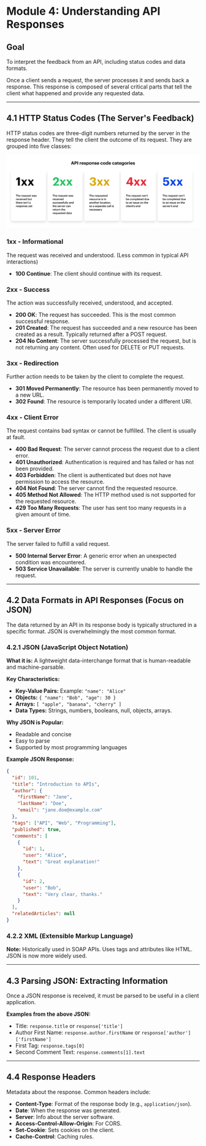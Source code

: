 # Module 4: Understanding API Responses

## Goal

To interpret the feedback from an API, including status codes and data formats.

Once a client sends a request, the server processes it and sends back a response. This response is composed of several critical parts that tell the client what happened and provide any requested data.

---

## 4.1 HTTP Status Codes (The Server's Feedback)

HTTP status codes are three-digit numbers returned by the server in the response header. They tell the client the outcome of its request. They are grouped into five classes:


<img src="https://github.com/bhuvan-raj/API-From-Scratch/blob/main/Module%204/assets/api.png" alt="Banner" />


### 1xx - Informational

The request was received and understood. (Less common in typical API interactions)

* **100 Continue**: The client should continue with its request.

### 2xx - Success

The action was successfully received, understood, and accepted.

* **200 OK**: The request has succeeded. This is the most common successful response.
* **201 Created**: The request has succeeded and a new resource has been created as a result. Typically returned after a POST request.
* **204 No Content**: The server successfully processed the request, but is not returning any content. Often used for DELETE or PUT requests.

### 3xx - Redirection

Further action needs to be taken by the client to complete the request.

* **301 Moved Permanently**: The resource has been permanently moved to a new URL.
* **302 Found**: The resource is temporarily located under a different URI.

### 4xx - Client Error

The request contains bad syntax or cannot be fulfilled. The client is usually at fault.

* **400 Bad Request**: The server cannot process the request due to a client error.
* **401 Unauthorized**: Authentication is required and has failed or has not been provided.
* **403 Forbidden**: The client is authenticated but does not have permission to access the resource.
* **404 Not Found**: The server cannot find the requested resource.
* **405 Method Not Allowed**: The HTTP method used is not supported for the requested resource.
* **429 Too Many Requests**: The user has sent too many requests in a given amount of time.

### 5xx - Server Error

The server failed to fulfill a valid request.

* **500 Internal Server Error**: A generic error when an unexpected condition was encountered.
* **503 Service Unavailable**: The server is currently unable to handle the request.

---

## 4.2 Data Formats in API Responses (Focus on JSON)

The data returned by an API in its response body is typically structured in a specific format. JSON is overwhelmingly the most common format.

### 4.2.1 JSON (JavaScript Object Notation)

**What it is:** A lightweight data-interchange format that is human-readable and machine-parsable.

**Key Characteristics:**

* **Key-Value Pairs:** Example: `"name": "Alice"`
* **Objects:** `{ "name": "Bob", "age": 30 }`
* **Arrays:** `[
  "apple",
  "banana",
  "cherry"
  ]`
* **Data Types:** Strings, numbers, booleans, null, objects, arrays.

**Why JSON is Popular:**

* Readable and concise
* Easy to parse
* Supported by most programming languages

**Example JSON Response:**

```json
{
  "id": 101,
  "title": "Introduction to APIs",
  "author": {
    "firstName": "Jane",
    "lastName": "Doe",
    "email": "jane.doe@example.com"
  },
  "tags": ["API", "Web", "Programming"],
  "published": true,
  "comments": [
    {
      "id": 1,
      "user": "Alice",
      "text": "Great explanation!"
    },
    {
      "id": 2,
      "user": "Bob",
      "text": "Very clear, thanks."
    }
  ],
  "relatedArticles": null
}
```

### 4.2.2 XML (Extensible Markup Language)

**Note:** Historically used in SOAP APIs. Uses tags and attributes like HTML. JSON is now more widely used.

---

## 4.3 Parsing JSON: Extracting Information

Once a JSON response is received, it must be parsed to be useful in a client application.

**Examples from the above JSON:**

* Title: `response.title` or `response['title']`
* Author First Name: `response.author.firstName` or `response['author']['firstName']`
* First Tag: `response.tags[0]`
* Second Comment Text: `response.comments[1].text`

---

## 4.4 Response Headers

Metadata about the response. Common headers include:

* **Content-Type**: Format of the response body (e.g., `application/json`).
* **Date**: When the response was generated.
* **Server**: Info about the server software.
* **Access-Control-Allow-Origin**: For CORS.
* **Set-Cookie**: Sets cookies on the client.
* **Cache-Control**: Caching rules.


